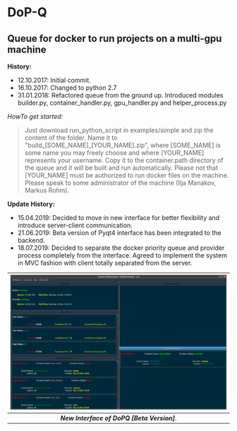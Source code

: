 # DoP-Q
## Queue for docker to run projects on a multi-gpu machine ##

__History:__
+ 12.10.2017: Initial commit.
+ 16.10.2017: Changed to python 2.7
+ 31.01.2018: Refactored queue from the ground up. Introduced modules builder.py, container_handler.py, gpu_handler.py and helper_process.py

_HowTo get started:_
> Just download run\_python\_script in examples/simple and zip the content of the folder. Name it to "build\_\[SOME\_NAME\]\_\[YOUR\_NAME].zip", where \[SOME\_NAME\] is some name you may freely choose and where \[YOUR\_NAME] represents your username. Copy it to the container.path directory of the queue and it will be built and run automatically. Please not that \[YOUR\_NAME\] must be authorized to run docker files on the machine. Please speak to some administrator of the machine (Ilja Manakov, Markus Rohm).

__Update History:__
+ 15.04.2019: Decided to move in new interface for better flexibility and introduce server-client communication.
+ 21.06.2019: Beta version of Pyqt4 interface has been integrated to the backend.
+ 18.07.2019: Decided to separate the docker priority queue and provider process completely from the interface. Agreed to implement the system in MVC fashion with client totally separated from the server.

![pyqt4_ui](dopq_beta.png)|
:---:|
_**New Interface of DoPQ [Beta Version]**_.|
